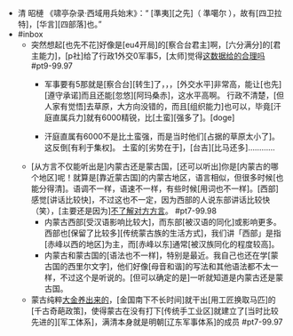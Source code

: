 - 清 昭槤 《啸亭杂录·西域用兵始末》：“ [準夷][之先]（ 準噶尔 ），故有[四卫拉特]，[华言][四部落]也。”
- #inbox
    - 突然想起[也先不花]好像是[eu4开局]的[察合台君主]啊，[六分满分]的[君主能力]，[p社]给了行政1外交0军事5，[太师]觉得[这数据给的合理吗](https://t.bilibili.com/650141474843787315?tab=2) #pt9-99.97
        - 军事要有5那就是[察合台][转生]了，，，[外交水平]非常高，能让[也先][遵守承诺]而且还能[忽悠][阿玛桑赤]，这水平高啊。
行政不清楚，[但人家有觉悟]去草原，大方向没错的，而且[组织能力]也可以，毕竟[汗庭直属兵力]就有6000精锐，比[土蛮][强多了]。[doge]


        - 汗庭直属有6000不是比土蛮强，而是当时他们[占据的草原太小了]。这反倒[有利于集权]。
土蛮的[劣势在于]，[台吉][比马还多]…………
    - [从方言不仅能听出是]内蒙古还是蒙古国，[还可以听出]你是[内蒙古的哪个地区]呢！就算是[靠近蒙古国]的内蒙古地区，语言相似，但很多时候[也能分得清]。语调不一样，语速不一样，有些时候[用词也不一样]。[西部]感觉[讲话比较快]，不过这也不一定，因为西部的人说东部讲话比较快（笑），[主要还是因为][不了解对方方言](https://zhuanlan.zhihu.com/p/266249234)。 #pt7-99.98
        - 内蒙古西部[受汉语影响比较大]，而东部[被汉语的同化]或影响更多。西部也[保留了比较多][传统蒙古族的生活方式]，我们讲「西部」是指[赤峰以西的地区]为主，而[赤峰以东]通常[被汉族同化的程度较高]。
        - 内蒙古和蒙古国的[语法也不一样]，特别是最近。我自己也还在学[蒙古国的西里尔文字]，他们好像[母音和谐]的写法和其他语法都不太一样，不过这个是听说的。[但可以确定的是]一听就知道是内蒙古还是蒙古国。
    - 蒙古纯粹[大金养出来的](https://bbs.northdy.com/thread-907159-1-1.html)，[金国南下不长时间]就干出[用工匠换取马匹]的[千古奇葩政策]，使得蒙古在没有打下[传统手工业区]就建立了[当时比较先进的][军工体系]，满清本身就是明朝[辽东军事体系]的成员 #pt7-99.97
